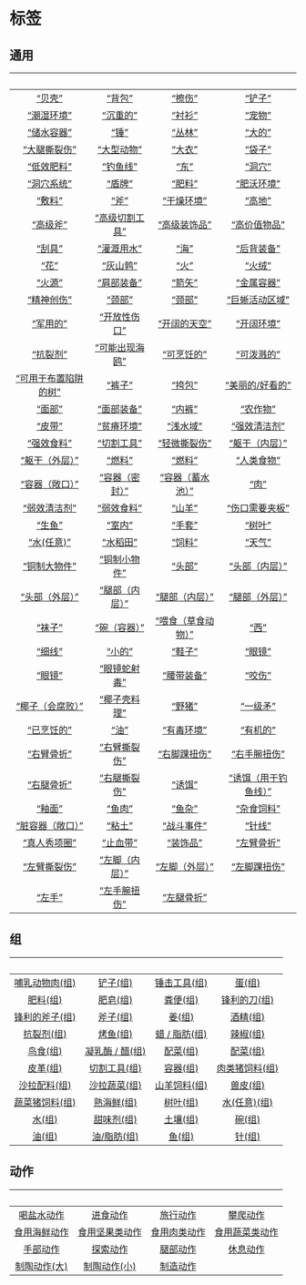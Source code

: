 # 标签  
## 通用  
<br>  |  <br>  |  <br>  |  <br>  
 :----:    |   :----:    |   :----:    |   :----:    
[“贝壳”](tag_Seashell.md)  |  [“背包”](tag_Backpack.md)  |  [“擦伤”](eTag_WAbrasion.md)  |  [“铲子”](tag_Shovel.md)  
[“潮湿环境”](tag_EnvHumid.md)  |  [“沉重的”](tag_Heavy.md)  |  [“衬衫”](eTag_Shirt.md)  |  [“宠物”](eTag_Pet.md)  
[“储水容器”](tag_WaterContainer.md)  |  [“锤”](tag_Hammer.md)  |  [“丛林”](tag_Jungle.md)  |  [“大的”](tag_Large.md)  
[“大腿撕裂伤”](eTag_WLegLacerationL.md)  |  [“大型动物”](tag_LargeAnimal.md)  |  [“大衣”](eTag_Coat.md)  |  [“袋子”](tag_Bag.md)  
[“低效肥料”](tag_FertilizerWeak.md)  |  [“钓鱼线”](tag_FishingLine.md)  |  [“东”](tag_East.md)  |  [“洞穴”](tag_Cave.md)  
[“洞穴系统”](tag_EnvCaveSystem.md)  |  [“盾牌”](eTag_Shield.md)  |  [“肥料”](tag_Fertilizer.md)  |  [“肥沃环境”](tag_EnvFertile.md)  
[“敷料”](tag_Dressing.md)  |  [“斧”](tag_Axe.md)  |  [“干燥环境”](tag_EnvDry.md)  |  [“高地”](tag_Highland.md)  
[“高级斧”](tag_AxeAdv.md)  |  [“高级切割工具”](tag_CutterAdv.md)  |  [“高级装饰品”](tag_DecorationAdv.md)  |  [“高价值物品”](tag_Valuable.md)  
[“刮具”](tag_Scraper.md)  |  [“灌溉用水”](tag_WaterFresh.md)  |  [“海”](tag_Sea.md)  |  [“后背装备”](eTag_Backpack.md)  
[“花”](tag_Flower.md)  |  [“灰山鹑”](tag_Partridge.md)  |  [“火”](tag_Fire.md)  |  [“火绒”](tag_Tinder.md)  
[“火源”](tag_FireSource.md)  |  [“肩部装备”](eTag_Shoulder.md)  |  [“箭矢”](tag_Arrow.md)  |  [“金属容器”](tag_ContainerMetal.md)  
[“精神创伤”](eTag_WSpiritual.md)  |  [“颈部”](eTag_Neck.md)  |  [“颈部”](tag_Neck.md)  |  [“巨蜥活动区域”](tag_MonitorTerritory.md)  
[“军用的”](tag_Military.md)  |  [“开放性伤口”](tag_OpenWound.md)  |  [“开阔的天空”](tag_OpenSky.md)  |  [“开阔环境”](tag_EnvOpen.md)  
[“抗裂剂”](tag_Temper.md)  |  [“可能出现海鸥”](tag_Coastal.md)  |  [“可烹饪的”](tag_Cookable.md)  |  [“可泼溅的”](tag_Spillable.md)  
[“可用于布置陷阱的树”](tag_SnareCompatible.md)  |  [“裤子”](eTag_Pants.md)  |  [“挎包”](tag_Satchel.md)  |  [“美丽的/好看的”](tag_Pretty.md)  
[“面部”](tag_Mask.md)  |  [“面部装备”](eTag_Mask.md)  |  [“内裤”](eTag_Underwear.md)  |  [“农作物”](tag_Crop.md)  
[“皮带”](tag_Belt.md)  |  [“贫瘠环境”](tag_EnvInfertile.md)  |  [“浅水域”](tag_ShallowWater.md)  |  [“强效清洁剂”](tag_CleanerStrong.md)  
[“强效食料”](tag_FeedRich.md)  |  [“切割工具”](tag_Cutter.md)  |  [“轻微撕裂伤”](eTag_WMinorLaceration.md)  |  [“躯干（内层）”](tag_InnerTorso.md)  
[“躯干（外层）”](tag_OuterTorso.md)  |  [“燃料”](tag_Fuel.md)  |  [“燃料”](tag_Sticks.md)  |  [“人类食物”](tag_HumanFood.md)  
[“容器（敞口）”](tag_ContainerOpen.md)  |  [“容器（密封）”](tag_ContainerSealed.md)  |  [“容器（蓄水池）”](tag_ContainerReservoir.md)  |  [“肉”](tag_Meat.md)  
[“弱效清洁剂”](tag_CleanerWeak.md)  |  [“弱效食料”](tag_FeedWeak.md)  |  [“山羊”](tag_Goat.md)  |  [“伤口需要夹板”](tag_WoundSplint.md)  
[“生鱼”](tag_RawFish.md)  |  [“室内”](tag_EnvIndoors.md)  |  [“手套”](eTag_Hands.md)  |  [“树叶”](tag_Leaves.md)  
[“水(任意)”](tag_WaterAny.md)  |  [“水稻田”](tag_Paddy.md)  |  [“饲料”](tag_Feed.md)  |  [“天气”](tag_Weather.md)  
[“铜制大物件”](tag_CopperBig.md)  |  [“铜制小物件”](tag_CopperSmall.md)  |  [“头部”](eTag_Head.md)  |  [“头部（内层）”](tag_InnerHead.md)  
[“头部（外层）”](tag_OuterHead.md)  |  [“腿部（内层）”](tag_Clothing.md)  |  [“腿部（内层）”](tag_InnerLegs.md)  |  [“腿部（外层）”](tag_OuterLegs.md)  
[“袜子”](eTag_Socks.md)  |  [“碗（容器）”](tag_ContainerBowl.md)  |  [“喂食（草食动物）”](tag_FeedHerb.md)  |  [“西”](tag_West.md)  
[“细线”](tag_Cord.md)  |  [“小的”](tag_Tiny.md)  |  [“鞋子”](eTag_Shoes.md)  |  [“眼镜”](eTag_Glasses.md)  
[“眼镜”](tag_Glasses.md)  |  [“眼镜蛇射毒”](eTag_WCobraSpit.md)  |  [“腰带装备”](eTag_Belt.md)  |  [“咬伤”](eTag_WBite.md)  
[“椰子（会腐败）”](tag_CoconutSpoilable.md)  |  [“椰子壳料理”](tag_MealCoconutShell.md)  |  [“野猪”](tag_Boar.md)  |  [“一级矛”](tag_Spear.md)  
[“已烹饪的”](tag_MealCookingpot.md)  |  [“油”](tag_Oil.md)  |  [“有毒环境”](tag_EnvToxic.md)  |  [“有机的”](tag_Organic.md)  
[“右臂骨折”](eTag_WArmFractureR.md)  |  [“右臂撕裂伤”](eTag_WArmLacerationR.md)  |  [“右脚踝扭伤”](eTag_WLegSprainedR.md)  |  [“右手腕扭伤”](eTag_WArmSprainedR.md)  
[“右腿骨折”](eTag_WLegFractureR.md)  |  [“右腿撕裂伤”](eTag_WLegLacerationR.md)  |  [“诱饵”](tag_Bait.md)  |  [“诱饵（用于钓鱼线）”](tag_FishingLineBait.md)  
[“釉面”](tag_Glazed.md)  |  [“鱼肉”](tag_Fish.md)  |  [“鱼杂”](tag_FishScrap.md)  |  [“杂食饲料”](tag_FeedOmnivorous.md)  
[“脏容器（敞口）”](tag_ContainerDirty.md)  |  [“粘土”](tag_Clay.md)  |  [“战斗事件”](tag_FightEvent.md)  |  [“针线”](tag_ThreadedNeedle.md)  
[“真人秀项圈”](eTag_CollarTV.md)  |  [“止血带”](tag_Tourniquet.md)  |  [“装饰品”](tag_Decoration.md)  |  [“左臂骨折”](eTag_WArmFractureL.md)  
[“左臂撕裂伤”](eTag_WArmLacerationL.md)  |  [“左脚（内层）”](tag_InnerFeet.md)  |  [“左脚（外层）”](tag_OuterFeet.md)  |  [“左脚踝扭伤”](eTag_WLegSprainedL.md)  
[“左手”](tag_Hands.md)  |  [“左手腕扭伤”](eTag_WArmSprainedL.md)  |  [“左腿骨折”](eTag_WLegFractureL.md)  |    
## 组  
<br>  |  <br>  |  <br>  |  <br>  
 :----:    |   :----:    |   :----:    |   :----:    
[哺乳动物肉(组)](GpTag_MammalMeat.md)  |  [铲子(组)](GpTag_Shovel.md)  |  [锤击工具(组)](GpTag_Hammer.md)  |  [蛋(组)](GpTag_Egg.md)  
[肥料(组)](GpTag_Fertilizer.md)  |  [肥皂(组)](GpTag_Soap.md)  |  [粪便(组)](GpTag_Poop.md)  |  [锋利的刀(组)](GpTag_CutterAdv.md)  
[锋利的斧子(组)](GpTag_AxeAdv.md)  |  [斧子(组)](GpTag_Axe.md)  |  [姜(组)](GpTag_Ginger.md)  |  [酒精(组)](GpTag_Alcohol.md)  
[抗裂剂(组)](GpTag_Temper.md)  |  [烤鱼(组)](GpTag_FishCooked.md)  |  [蜡 / 脂肪(组)](GpTag_WaxFat.md)  |  [辣椒(组)](GpTag_Chilli.md)  
[鸟食(组)](GpTag_FeedBird.md)  |  [凝乳酶 / 醋(组)](GpTag_RennetLike.md)  |  [配菜(组)](GpTag_Filler.md)  |  [配菜(组)](GpTag_SideFood.md)  
[皮革(组)](GpTag_Leather.md)  |  [切割工具(组)](GpTag_Cutter.md)  |  [容器(组)](GpTag_Containers.md)  |  [肉类猪饲料(组)](GpTag_FeedBoarProtein.md)  
[沙拉配料(组)](GpTag_SaladToppings.md)  |  [沙拉蔬菜(组)](GpTag_SaladGreens.md)  |  [山羊饲料(组)](GpTag_FeedGoat.md)  |  [兽皮(组)](GpTag_Hide.md)  
[蔬菜猪饲料(组)](GpTag_FeedBoarVeggies.md)  |  [熟海鲜(组)](GpTag_Seafood.md)  |  [树叶(组)](GpTag_Leaves.md)  |  [水(任意)(组)](GpTag_WaterAny.md)  
[水(组)](GpTag_WaterFresh.md)  |  [甜味剂(组)](GpTag_Sweetener.md)  |  [土壤(组)](GpTag_Soil.md)  |  [碗(组)](GpTag_Bowl.md)  
[油(组)](GpTag_Oil.md)  |  [油/脂肪(组)](GpTag_OilFat.md)  |  [鱼(组)](GpTag_Fish.md)  |  [针(组)](GpTag_Needle.md)  
## 动作  
<br>  |  <br>  |  <br>  |  <br>  
 :----:    |   :----:    |   :----:    |   :----:    
[喝盐水动作](SaltDrinkingAction.md)  |  [进食动作](EatingAction.md)  |  [旅行动作](TravelAction.md)  |  [攀爬动作](ClimbAction.md)  
[食用海鲜动作](ShellfishAction.md)  |  [食用坚果类动作](NutAction.md)  |  [食用肉类动作](CarnivorousAction.md)  |  [食用蔬菜类动作](VegetarianAction.md)  
[手部动作](HandAction.md)  |  [探索动作](SlipperyAction.md)  |  [腿部动作](LegAction.md)  |  [休息动作](SleepAction.md)  
[制陶动作(大)](PotteryActionMajor.md)  |  [制陶动作(小)](PotteryActionMinor.md)  |  [制造动作](CraftAction.md)  |    


<script>document.title="标签 - 卡牌生存百科 Card Survival Wiki";</script>